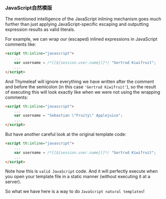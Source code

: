 ### JavaScript自然模版

The mentioned intelligence of the JavaScript inlining mechanism goes much further than just applying JavaScript-specific escaping and outputting expression results as valid literals.

For example, we can wrap our (escaped) inlined expressions in JavaScript comments like:
```html
<script th:inline="javascript">
    ...
    var username = /*[[${session.user.name}]]*/ "Gertrud Kiwifruit";
    ...
</script>
```
And Thymeleaf will ignore everything we have written after the comment and before the semicolon (in this case `'Gertrud Kiwifruit'`), so the result of executing this will look exactly like when we were not using the wrapping comments:
```html
<script th:inline="javascript">
    ...
    var username = "Sebastian \"Fruity\" Applejuice";
    ...
</script>
```
But have another careful look at the original template code:
```html
<script th:inline="javascript">
    ...
    var username = /*[[${session.user.name}]]*/ "Gertrud Kiwifruit";
    ...
</script>
```
Note how this is `valid JavaScript` code. And it will perfectly execute when you open your template file in a static manner (without executing it at a server).

So what we have here is a way to do `JavaScript natural templates`!
